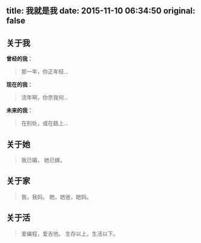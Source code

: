 title: 我就是我
date: 2015-11-10 06:34:50
original: false
---

## 关于我
**曾经的我**：
> 那一年，你正年轻...

**现在的我**：
> 流年啊，你奈我何...

**未来的我**：
> 在别处，或在路上...

## 关于她
> 我已婚，
> 她已嫁。

## 关于家
> 我，我妈。
> 她，她爸，她妈。

## 关于活
> 爱编程，爱吉他。
> 生存以上，生活以下。
